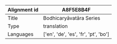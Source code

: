 |Alignment id | A8F5E8B4F
| --- | --- 
|Title | Bodhicaryāvatāra Series 
|Type | translation
|Languages | ['en', 'de', 'es', 'fr', 'pt', 'bo']